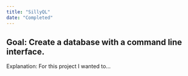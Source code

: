 ```yaml
---
title: "SillyQL"
date: "Completed"
---
```

Goal: Create a database with a command line interface.
---
Explanation: For this project I wanted to...
